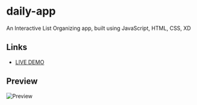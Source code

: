 # daily-app

An Interactive List Organizing app, built using JavaScript, HTML, CSS, XD

## Links
- [LIVE DEMO](https://dvru.github.io/daily-app/)

## Preview
![Preview](https://j.gifs.com/Qn93ZZ.gif)



